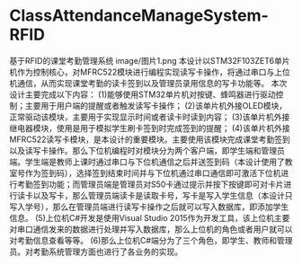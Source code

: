 # ClassAttendanceManageSystem-RFID
基于RFID的课堂考勤管理系统
image/图片1.png
本设计以STM32F103ZET6单片机作为控制核心，对MFRC522模块进行编程实现读写卡操作，将通过串口与上位机通信，从而实现课堂考勤的读卡签到以及管理员录用信息的写卡功能等。 
本次设计主要完成以下内容：
(1)能够使用STM32单片机对按键、蜂鸣器进行驱动控制；主要用于用户端的提醒或者触发读写卡操作； 
(2)该单片机外接OLED模块，正常驱动该模块，主要用于实现显示时间或者读卡时读到内容；
(3)该单片机外接继电器模块，使用是用于模拟学生刷卡签到时完成签到的提醒；
(4)该单片机外接MFRC522读写卡模块，是本设计的重要模块。主要使用该模块完成课堂考勤签到以及读写卡操作。那么下位机编程时对模块分为两个客户端，即学生端和管理员端。学生端是教师上课时通过串口与下位机通信之后并送签到码（本设计使用了教室号作为签到码），选择签到结束时间并与下位机通过串口通信即可激活下位机进行考勤签到功能；而管理员端是管理员对S50卡通过提示并按下按键即可对卡片进行读卡以及写卡，那么管理员端读卡是读取卡号，写卡是写入学生信息（本设计只写入学号），那么在管理员端进行读写卡操作之后就可以写入数据库，即添加学生信息。
(5)上位机C#开发是使用Visual Studio 2015作为开发工具，该上位机主要对串口通信发来的数据进行处理并写入数据库，那么上位机的角色或者用户就可以对考勤信息查看等等。
(6)那么上位机C#端分为了三个角色，即学生、教师和管理员。对考勤系统管理方面也进行了各业务的实现。
